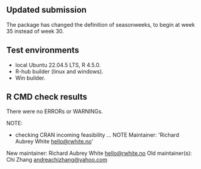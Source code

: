 ## Updated submission

The package has changed the definition of seasonweeks, to begin at week 35 instead of week 30.

## Test environments

* local Ubuntu 22.04.5 LTS, R 4.5.0.
* R-hub builder (linux and windows).
* Win builder.

## R CMD check results

There were no ERRORs or WARNINGs. 

NOTE:

* checking CRAN incoming feasibility ... NOTE
Maintainer: 'Richard Aubrey White <hello@rwhite.no>'

New maintainer:
  Richard Aubrey White <hello@rwhite.no>
Old maintainer(s):
  Chi Zhang <andreachizhang@yahoo.com>